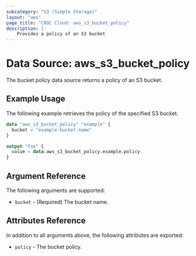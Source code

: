 ```yaml
---
subcategory: "S3 (Simple Storage)"
layout: "aws"
page_title: "CROC Cloud: aws_s3_bucket_policy"
description: |-
    Provides a policy of an S3 bucket
---
```


# Data Source: aws_s3_bucket_policy

The bucket policy data source returns a policy of an S3 bucket.

## Example Usage

The following example retrieves the policy of the specified S3 bucket.

```terraform
data "aws_s3_bucket_policy" "example" {
  bucket = "example-bucket-name"
}

output "foo" {
  value = data.aws_s3_bucket_policy.example.policy
}
```

## Argument Reference

The following arguments are supported:

* `bucket` - (Required) The bucket name.

## Attributes Reference

In addition to all arguments above, the following attributes are exported:

* `policy` - The bucket policy.
